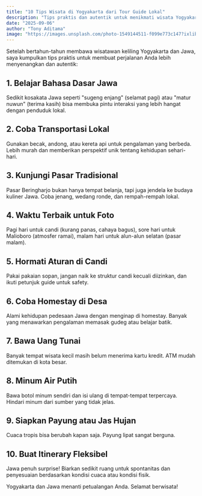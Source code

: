```yaml
---
title: "10 Tips Wisata di Yogyakarta dari Tour Guide Lokal"
description: "Tips praktis dan autentik untuk menikmati wisata Yogyakarta dan Jawa dari tour guide berpengalaman"
date: "2025-09-06"
author: "Tony Aditama"
image: "https://images.unsplash.com/photo-1549144511-f099e773c147?ixlib=rb-4.0.3&auto=format&fit=crop&w=800&q=80"
---
```


Setelah bertahun-tahun membawa wisatawan keliling Yogyakarta dan Jawa, saya kumpulkan tips praktis untuk membuat perjalanan Anda lebih menyenangkan dan autentik:

## 1. Belajar Bahasa Dasar Jawa

Sedikit kosakata Jawa seperti "sugeng enjang" (selamat pagi) atau "matur nuwun" (terima kasih) bisa membuka pintu interaksi yang lebih hangat dengan penduduk lokal.

## 2. Coba Transportasi Lokal

Gunakan becak, andong, atau kereta api untuk pengalaman yang berbeda. Lebih murah dan memberikan perspektif unik tentang kehidupan sehari-hari.

## 3. Kunjungi Pasar Tradisional

Pasar Beringharjo bukan hanya tempat belanja, tapi juga jendela ke budaya kuliner Jawa. Coba jenang, wedang ronde, dan rempah-rempah lokal.

## 4. Waktu Terbaik untuk Foto

Pagi hari untuk candi (kurang panas, cahaya bagus), sore hari untuk Malioboro (atmosfer ramai), malam hari untuk alun-alun selatan (pasar malam).

## 5. Hormati Aturan di Candi

Pakai pakaian sopan, jangan naik ke struktur candi kecuali diizinkan, dan ikuti petunjuk guide untuk safety.

## 6. Coba Homestay di Desa

Alami kehidupan pedesaan Jawa dengan menginap di homestay. Banyak yang menawarkan pengalaman memasak gudeg atau belajar batik.

## 7. Bawa Uang Tunai

Banyak tempat wisata kecil masih belum menerima kartu kredit. ATM mudah ditemukan di kota besar.

## 8. Minum Air Putih

Bawa botol minum sendiri dan isi ulang di tempat-tempat terpercaya. Hindari minum dari sumber yang tidak jelas.

## 9. Siapkan Payung atau Jas Hujan

Cuaca tropis bisa berubah kapan saja. Payung lipat sangat berguna.

## 10. Buat Itinerary Fleksibel

Jawa penuh surprise! Biarkan sedikit ruang untuk spontanitas dan penyesuaian berdasarkan kondisi cuaca atau kondisi fisik.

Yogyakarta dan Jawa menanti petualangan Anda. Selamat berwisata!
